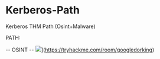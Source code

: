 # Kerberos-Path
Kerberos THM Path (Osint+Malware)

PATH:

  -- OSINT --
  ![](images/1.png)](https://tryhackme.com/room/googledorking)
